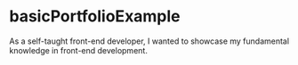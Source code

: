 # basicPortfolioExample
As a self-taught front-end developer, I wanted to showcase my fundamental knowledge in front-end development.

